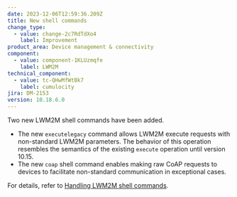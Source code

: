 ```yaml
---
date: 2023-12-06T12:59:36.209Z
title: New shell commands
change_type:
  - value: change-2c7RdTdXo4
    label: Improvement
product_area: Device management & connectivity
component:
  - value: component-1KLUzmqfe
    label: LWM2M
technical_component:
  - value: tc-QHwMfWtBk7
    label: cumulocity
jira: DM-2153
version: 10.18.6.0
---
```

Two new LWM2M shell commands have been added.

- The new <code>executelegacy</code> command allows LWM2M execute requests with non-standard LWM2M parameters. The behavior of this operation resembles the semantics of the existing <code>execute</code> operation until version 10.15.
- The new <code>coap</code> shell command enables making raw CoAP requests to devices to facilitate non-standard communication in exceptional cases.

For details, refer to <a href="https://cumulocity.com/docs/protocol-integration/lwm2m/#shell-commands" class="no-ajaxy">Handling LWM2M shell commands<a/>. 
